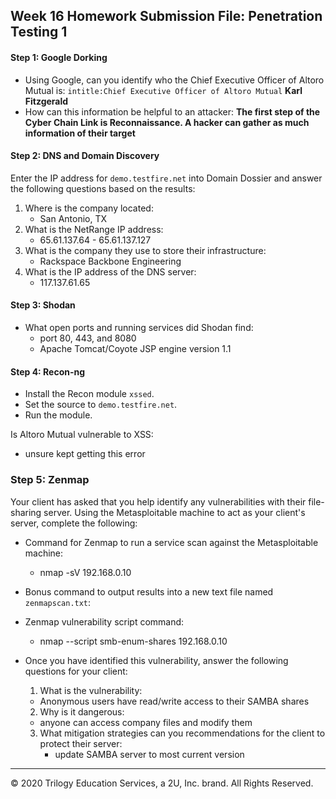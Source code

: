 ## Week 16 Homework Submission File: Penetration Testing 1

#### Step 1: Google Dorking


- Using Google, can you identify who the Chief Executive Officer of Altoro Mutual is:
`intitle:Chief Executive Officer of Altoro Mutual` **Karl Fitzgerald**
- How can this information be helpful to an attacker:
 **The first step of the Cyber Chain Link is Reconnaissance. A hacker can gather as much information of their target**

#### Step 2: DNS and Domain Discovery

Enter the IP address for `demo.testfire.net` into Domain Dossier and answer the following questions based on the results: 

  1. Where is the company located: 
      - San Antonio, TX
  2. What is the NetRange IP address:
      - 65.61.137.64 - 65.61.137.127
  3. What is the company they use to store their infrastructure:
      - Rackspace Backbone Engineering
  4. What is the IP address of the DNS server:
      - 117.137.61.65
#### Step 3: Shodan

- What open ports and running services did Shodan find:
    - port 80, 443, and 8080
    - Apache Tomcat/Coyote JSP engine version 1.1
#### Step 4: Recon-ng

- Install the Recon module `xssed`. 
- Set the source to `demo.testfire.net`. 
- Run the module. 

Is Altoro Mutual vulnerable to XSS: 
  - unsure kept getting this error
  
### Step 5: Zenmap

Your client has asked that you help identify any vulnerabilities with their file-sharing server. Using the Metasploitable machine to act as your client's server, complete the following:

- Command for Zenmap to run a service scan against the Metasploitable machine: 
  - nmap -sV 192.168.0.10
- Bonus command to output results into a new text file named `zenmapscan.txt`:

- Zenmap vulnerability script command: 
  - nmap --script smb-enum-shares 192.168.0.10
- Once you have identified this vulnerability, answer the following questions for your client:
  1. What is the vulnerability:
    - Anonymous users have read/write access to their SAMBA shares
  2. Why is it dangerous:
    - anyone can access company files and modify them 
  3. What mitigation strategies can you recommendations for the client to protect their server:
      - update SAMBA server to most current version
---
© 2020 Trilogy Education Services, a 2U, Inc. brand. All Rights Reserved.  

